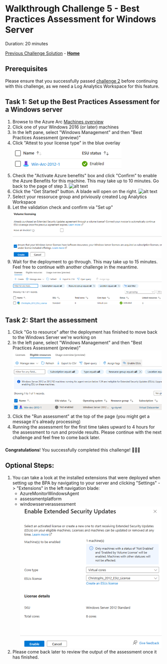 # Walkthrough Challenge 5 - Best Practices Assessment for Windows Server

Duration: 20 minutes

[Previous Challenge Solution](../challenge-4/solution.md) - **[Home](../../Readme.md)**


## Prerequisites

Please ensure that you successfully passed [challenge 2](../../Readme.md#challenge-3) before continuing with this challenge, as we need a Log Analytics Workspace for this feature.


## Task 1: Set up the Best Practices Assessment for a Windows server

1. Browse to the Azure Arc [Machines overview](https://portal.azure.com/#view/Microsoft_Azure_ArcCenterUX/ArcCenterMenuBlade/~/servers)
2. Click one of your Windows 2016 (or later) machines
3. In the left pane, select "Windows Management" and then "Best Practices Assessment (preview)"
4. Click "Attest to your license type" in the blue overlay
![alt text](img/image6.png)
4. Check the "Activate Azure benefits" box and click "Confirm" to enable the Azure Benefits for this machine. This may take up to 10 minutes. Go back to the page of step 3.
![alt text](img/image7.png)
4. Click the "Get Started" button. A blade will open on the right.
![alt text](img/image.png)
5. Select your ressoruce group and priviously created Log Analytics Workspace
6. Let the validation check and confirm via "Set up"
![alt text](img/image2.png)
7. Wait for the deployment to go through. This may take up to 15 minutes. Feel free to continue with another challenge in the meantime.
![alt text](img/image3.png)
### 


## Task 2: Start the assessment

1. Click "Go to resource" after the deployment has finished to move back to the Windows Server we're working on
2. In the left pane, select "Windows Management" and then "Best Practices Assessment (preview)"
![alt text](img/image4.png)
3. Click the "Run assessment" at the top of the page (you might get a message it's already processing)
4. Running the assessment for the first time takes upward to 4 hours for the assessment to run and provide results. Please continue with the next challenge and feel free to come back later.

###

**Congratulations**! You successfully completed this challenge! 🚀🚀🚀
### 



## Optional Steps:  

1. You can take a look at the installed extensions that were deployed when setting up the BPA by navigating to your server and clicking "Settings" -> "Extensions" in the left navigation blade:
    - AzureMonitorWindowsAgent
    - assessmentplatform
    - windowsserverassessment
    ![alt text](img/image5.png)
2. Please come back later to review the output of the assessment once it has finished.